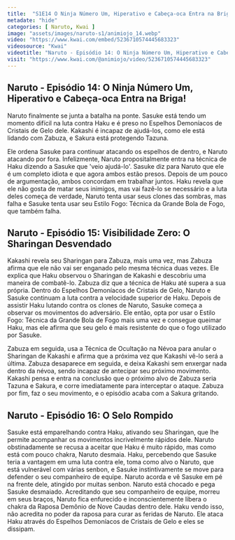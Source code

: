 ```yaml
---
title:  "S1E14 O Ninja Número Um, Hiperativo e Cabeça-oca Entra na Briga!"
metadate: "hide"
categories: [ Naruto, Kwai ]
image: "assets/images/naruto-s1/animiojo_14.webp"
video: "https://www.kwai.com/embed/5236710574445683323"
videosource: "Kwai"
videotitle: "Naruto - Episódio 14: O Ninja Número Um, Hiperativo e Cabeça-oca Entra na Briga!"
visit: "https://www.kwai.com/@animiojo/video/5236710574445683323"
---
```


## Naruto - Episódio 14: O Ninja Número Um, Hiperativo e Cabeça-oca Entra na Briga!

Naruto finalmente se junta a batalha na ponte. Sasuke está tendo um momento difícil na luta contra Haku e é preso no Espelhos Demoníacos de Cristais de Gelo dele. Kakashi é incapaz de ajudá-los, como ele está lidando com Zabuza, e Sakura está protegendo Tazuna.

Ele ordena Sasuke para continuar atacando os espelhos de dentro, e Naruto atacando por fora. Infelizmente, Naruto propositalmente entra na técnica de Haku dizendo a Sasuke que 'veio ajudá-lo'. Sasuke diz para Naruto que ele é um completo idiota e que agora ambos estão presos. Depois de um pouco de argumentação, ambos concordam em trabalhar juntos. Haku revela que ele não gosta de matar seus inimigos, mas vai fazê-lo se necessário e a luta deles começa de verdade, Naruto tenta usar seus clones das sombras, mas falha e Sasuke tenta usar seu Estilo Fogo: Técnica da Grande Bola de Fogo, que também falha. 

## Naruto - Episódio 15: Visibilidade Zero: O Sharingan Desvendado

Kakashi revela seu Sharingan para Zabuza, mais uma vez, mas Zabuza afirma que ele não vai ser enganado pelo mesma técnica duas vezes. Ele explica que Haku observou o Sharingan de Kakashi e descobriu uma maneira de combatê-lo. Zabuza diz que a técnica de Haku até supera a sua própria. Dentro do Espelhos Demoníacos de Cristais de Gelo, Naruto e Sasuke continuam a luta contra a velocidade superior de Haku. Depois de assistir Haku lutando contra os clones de Naruto, Sasuke começa a observar os movimentos do adversário. Ele então, opta por usar o Estilo Fogo: Técnica da Grande Bola de Fogo mais uma vez e consegue queimar Haku, mas ele afirma que seu gelo é mais resistente do que o fogo utilizado por Sasuke.

Zabuza em seguida, usa a Técnica de Ocultação na Névoa para anular o Sharingan de Kakashi e afirma que a próxima vez que Kakashi vê-lo será a última. Zabuza desaparece em seguida, e deixa Kakashi sem enxergar nada dentro da névoa, sendo incapaz de antecipar seu próximo movimento. Kakashi pensa e entra na conclusão que o próximo alvo de Zabuza seria Tazuna e Sakura, e corre imediatamente para interceptar o ataque. Zabuza por fim, faz o seu movimento, e o episódio acaba com a Sakura gritando. 

## Naruto - Episódio 16: O Selo Rompido

Sasuke está emparelhando contra Haku, ativando seu Sharingan, que lhe permite acompanhar os movimentos incrivelmente rápidos dele. Naruto obstinadamente se recusa a aceitar que Haku é muito rápido, mas como está com pouco chakra, Naruto desmaia. Haku, percebendo que Sasuke teria a vantagem em uma luta contra ele, toma como alvo o Naruto, que está vulnerável com várias senbon, e Sasuke instintivamente se move para defender o seu companheiro de equipe. Naruto acorda e vê Sasuke em pé na frente dele, atingido por muitas senbon. Naruto está chocado e pega Sasuke desmaiado. Acreditando que seu companheiro de equipe, morreu em seus braços, Naruto fica enfurecido e inconscientemente libera o chakra da Raposa Demônio de Nove Caudas dentro dele. Haku vendo isso, não acredita no poder da raposa para curar as feridas de Naruto. Ele ataca Haku através do Espelhos Demoníacos de Cristais de Gelo e eles se dissipam. 